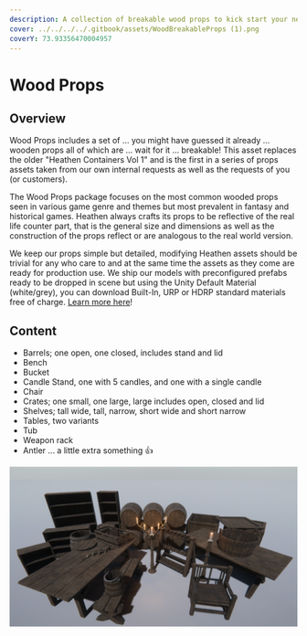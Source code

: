 ```yaml
---
description: A collection of breakable wood props to kick start your next project.
cover: ../../../../.gitbook/assets/WoodBreakableProps (1).png
coverY: 73.93356470004957
---
```


# Wood Props

## Overview

Wood Props includes a set of … you might have guessed it already … wooden props all of which are  … wait for it … breakable! This asset replaces the older "Heathen Containers Vol 1" and is the first in a series of props assets taken from our own internal requests as well as the requests of you (or customers).

The Wood Props package focuses on the most common wooded props seen in various game genre and themes but most prevalent in fantasy and historical games. Heathen always crafts its props to be reflective of the real life counter part, that is the general size and dimensions as well as the construction of the props reflect or are analogous to the real world version.

We keep our props simple but detailed, modifying Heathen assets should be trivial for any who care to and at the same time the assets as they come are ready for production use. We ship our models with preconfigured prefabs ready to be dropped in scene but using the Unity Default Material (white/grey), you can download Built-In, URP or HDRP standard materials free of charge. [Learn more here](installation.md)!

## Content

* Barrels; one open, one closed, includes stand and lid
* Bench
* Bucket
* Candle Stand, one with 5 candles, and one with a single candle
* Chair
* Crates; one small, one large, large includes open, closed and lid
* Shelves; tall wide, tall, narrow, short wide and short narrow
* Tables, two variants
* Tub
* Weapon rack
* Antler ... a little extra something 👍

![Image taken in Unity 2019 HDRP with standard shader](<../../../../.gitbook/assets/image (500).png>)

